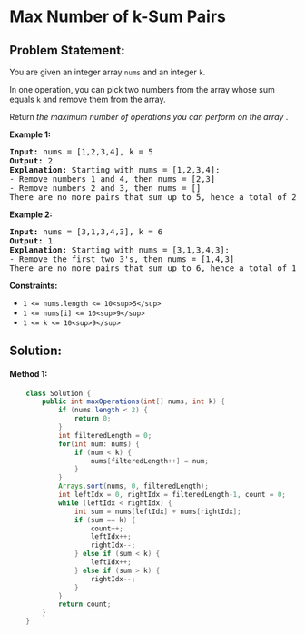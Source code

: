 # Max Number of k-Sum Pairs

## Problem Statement:

You are given an integer array `nums` and an integer `k`.

In one operation, you can pick two numbers from the array whose sum equals `k` and remove them from the array.

Return  *the maximum number of operations you can perform on the array* .

**Example 1:**

<pre><strong>Input:</strong> nums = [1,2,3,4], k = 5
<strong>Output:</strong> 2
<strong>Explanation:</strong> Starting with nums = [1,2,3,4]:
- Remove numbers 1 and 4, then nums = [2,3]
- Remove numbers 2 and 3, then nums = []
There are no more pairs that sum up to 5, hence a total of 2 operations.</pre>

**Example 2:**

<pre><strong>Input:</strong> nums = [3,1,3,4,3], k = 6
<strong>Output:</strong> 1
<strong>Explanation:</strong> Starting with nums = [3,1,3,4,3]:
- Remove the first two 3's, then nums = [1,4,3]
There are no more pairs that sum up to 6, hence a total of 1 operation.</pre>

**Constraints:**

* `1 <= nums.length <= 10<sup>5</sup>`
* `1 <= nums[i] <= 10<sup>9</sup>`
* `1 <= k <= 10<sup>9</sup>`

## Solution:

#### Method 1:

```java
    class Solution {
        public int maxOperations(int[] nums, int k) {
            if (nums.length < 2) {
                return 0;
            }
            int filteredLength = 0;
            for(int num: nums) {
                if (num < k) {
                    nums[filteredLength++] = num;
                }
            }
            Arrays.sort(nums, 0, filteredLength);
            int leftIdx = 0, rightIdx = filteredLength-1, count = 0;
            while (leftIdx < rightIdx) {
                int sum = nums[leftIdx] + nums[rightIdx];
                if (sum == k) {
                    count++;
                    leftIdx++;
                    rightIdx--;
                } else if (sum < k) {
                    leftIdx++;
                } else if (sum > k) {
                    rightIdx--;
                }
            }
            return count;
        }
    }
```
